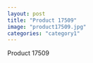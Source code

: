 ```yaml
---
layout: post
title: "Product 17509"
image: "product17509.jpg"
categories: "category1"
---
```

Product 17509

